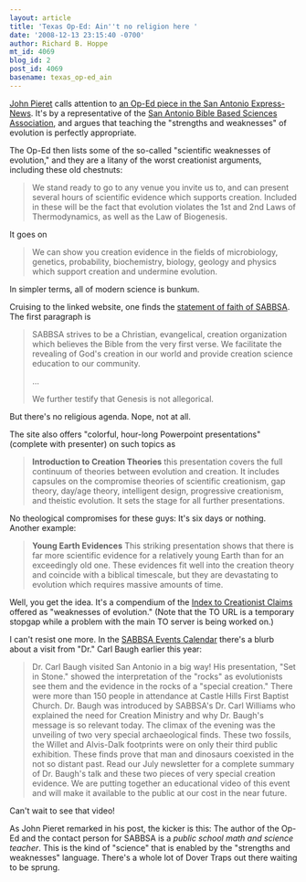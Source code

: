 ```yaml
---
layout: article
title: 'Texas Op-Ed: Ain''t no religion here '
date: '2008-12-13 23:15:40 -0700'
author: Richard B. Hoppe
mt_id: 4069
blog_id: 2
post_id: 4069
basename: texas_op-ed_ain
---
```

[John Pieret](http://dododreams.blogspot.com/2008/12/educational-malpractice.html) calls attention to [an Op-Ed piece in the San Antonio Express-News](http://www.mysanantonio.com/opinion/commentary/36076039.html).  It's by a representative of the [San Antonio Bible Based Sciences Association](http://www.sabbsa.org/), and argues that teaching the "strengths and weaknesses" of evolution is perfectly appropriate.

The Op-Ed then lists some of the so-called "scientific weaknesses of evolution," and they are a litany of the worst creationist arguments, including these old chestnuts:

> We stand ready to go to any venue you invite us to, and can present several hours of scientific evidence which supports creation. Included in these will be the fact that evolution violates the 1st and 2nd Laws of Thermodynamics, as well as the Law of Biogenesis.

It goes on

> We can show you creation evidence in the fields of microbiology, genetics, probability, biochemistry, biology, geology and physics which support creation and undermine evolution.

In simpler terms, all of modern science is bunkum.

Cruising to the linked website, one finds the [statement of faith of SABBSA](http://www.sabbsa.org/SofF.htm).  The first paragraph is

> SABBSA strives to be a Christian, evangelical, creation organization which believes the Bible from the very first verse. We facilitate the revealing of God's creation in our world and provide creation science education to our community.
> 
> ...
> 
> We further testify that Genesis is not allegorical.

But there's no religious agenda.  Nope, not at all.

The site also offers "colorful, hour-long Powerpoint presentations" (complete with presenter) on such topics as 

> **Introduction to Creation Theories** this presentation covers the full continuum of theories between evolution and creation. It includes capsules on the compromise theories of scientific creationism, gap theory, day/age theory, intelligent design, progressive creationism, and theistic evolution. It sets the stage for all further presentations.

No theological compromises for these guys: It's six days or nothing.  Another example:

> **Young Earth Evidences** This striking presentation shows that there is far more scientific evidence for a relatively young Earth than for an exceedingly old one. These evidences fit well into the creation theory and coincide with a biblical timescale, but they are devastating to evolution which requires massive amounts of time.

Well, you get the idea.  It's a compendium of the [Index to Creationist Claims](http://toarchive.org/indexcc/) offered as "weaknesses of evolution."  (Note that the TO URL is a temporary stopgap while a problem with the main TO server is being worked on.)

I can't resist one more.  In the [SABBSA Events Calendar](http://www.sabbsa.org/calendar.htm) there's a blurb about a visit from "Dr." Carl Baugh earlier this year:

> Dr. Carl Baugh visited San Antonio in a big way! His presentation, "Set in Stone." showed the interpretation of the "rocks" as evolutionists see them and the evidence in the rocks of a "special creation." There were more than 150 people in attendance at Castle Hills First Baptist Church. Dr. Baugh was introduced by SABBSA's Dr. Carl Williams who explained the need for Creation Ministry and why Dr. Baugh's message is so relevant today. The climax of the evening was the unveiling of two very special archaeological finds. These two fossils, the Willet and Alvis-Dalk footprints were on only their third public exhibition. These finds prove that man and dinosaurs coexisted in the not so distant past. Read our July newsletter for a complete summary of Dr. Baugh's talk and these two pieces of very special creation evidence. We are putting together an educational video of this event and will make it available to the public at our cost in the near future. 

Can't wait to see that video!

As John Pieret remarked in his post, the kicker is this: The author of the Op-Ed and the contact person for SABBSA is a _public school math and science teacher_.  This is the kind of "science" that is enabled by the "strengths and weaknesses" language.  There's a whole lot of Dover Traps out there waiting to be sprung.
